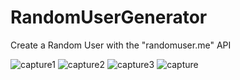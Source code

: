 # RandomUserGenerator
Create a Random User with the "randomuser.me" API

![capture1](https://user-images.githubusercontent.com/27201449/38968065-be41a71a-433e-11e8-9c59-0c387196af40.PNG)
![capture2](https://user-images.githubusercontent.com/27201449/38968066-be762dc8-433e-11e8-9a6b-3c5b8c953f03.PNG)
![capture3](https://user-images.githubusercontent.com/27201449/38968067-bea1be84-433e-11e8-9fb9-fda1ec959026.PNG)
![capture](https://user-images.githubusercontent.com/27201449/38968068-beb81580-433e-11e8-9ee1-3cf0c5bfe97f.PNG)
